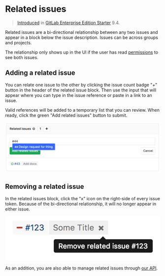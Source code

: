 # Related issues

> [Introduced][ee-1797] in [GitLab Enterprise Edition Starter][ee] 9.4.

Related issues are a bi-directional relationship between any two issues
and appear in a block below the issue description. Issues can be across groups
and projects.

The relationship only shows up in the UI if the user has read [permissions]
to see both issues.

## Adding a related issue

You can relate one issue to the other by clicking the issue count badge "+" button
in the header of the related issue block. Then use the input that will appear
where you can type in the issue reference or paste in a link to an issue.

Valid references will be added to a temporary list that you can review.
When ready, click the green "Add related issues" button to submit.

![Adding a related issue](img/related_issues_add.png)

## Removing a related issue

In the related issues block, click the "x" icon on the right-side of every issue
token. Because of the bi-directional relationship, it will no longer appear in
either issue.

![Removing a related issue](img/related_issues_remove.png)

As an addition, you are also able to manage related issues through [our API].

[ee]: https://about.gitlab.com/gitlab-ee/
[ee-1797]: https://gitlab.com/gitlab-org/gitlab-ee/merge_requests/1797
[permissions]: ../../permissions.md
[EE]: ../../permissions.md
[Our API]: ../../../api/issue_links.md
